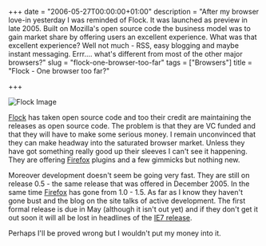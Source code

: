 +++
date = "2006-05-27T00:00:00+01:00"
description = "After my browser love-in yesterday I was reminded of Flock. It was launched as preview in late 2005. Built on Mozilla's open source code the business model was to gain market share by offering users an excellent experience. What was that excellent experience? Well not much - RSS, easy blogging and maybe instant messaging. Errr.... what's different from most of the other major browsers?"
slug = "flock-one-browser-too-far"
tags = ["Browsers"]
title = "Flock - One browser too far?"

+++

![Flock Image][1]

[Flock][2] has taken open source code and too their credit are maintaining the releases as open source code. The problem is that they are VC funded and that they will have to make some serious money. I remain unconvinced that they can make headway into the saturated browser market. Unless they have got something really good up their sleeves I can't see it happening. They are offering [Firefox][3] plugins and a few gimmicks but nothing new.

Moreover development doesn't seem be going very fast. They are still on release 0.5 - the same release that was offered in December 2005. In the same time [Firefox][3] has gone from 1.0 - 1.5. As far as I know they haven't gone bust and the blog on the site talks of active development. The first formal release is due in May (although it isn't out yet) and if they don't get it out soon it will all be lost in headlines of the [IE7 release][4].

Perhaps I'll be proved wrong but I wouldn't put my money into it.

[1]: /images/articles/flockLogo.png
[2]: http://www.flock.com
[3]: http://www.mozilla.com/firefox/
[4]: http://www.microsoft.com/windows/ie/
